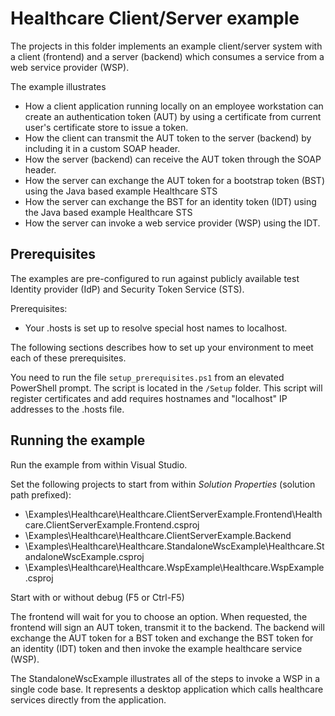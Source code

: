Healthcare Client/Server example
================================

The projects in this folder implements an example client/server system with a client (frontend) and a server (backend) which consumes a service from a web service provider (WSP).

The example illustrates 

* How a client application running locally on an employee workstation can create an authentication token (AUT) 
  by using a certificate from current user's certificate store to issue a token.
* How the client can transmit the AUT token to the server (backend) by including it in a custom SOAP header.
* How the server (backend) can receive the AUT token through the SOAP header.
* How the server can exchange the AUT token for a bootstrap token (BST) using the Java based example Healthcare STS
* How the server can exchange the BST for an identity token (IDT) using the Java based example Healthcare STS
* How the server can invoke a web service provider (WSP) using the IDT.

## Prerequisites

The examples are pre-configured to run against publicly available test Identity provider (IdP) and Security Token Service (STS).

Prerequisites:

* Your .hosts is set up to resolve special host names to localhost.

The following sections describes how to set up your environment to meet each of these prerequisites.

You need to run the file `setup_prerequisites.ps1` from an elevated PowerShell prompt. The script is located in the `/Setup` folder.
This script will register certificates and add requires hostnames and "localhost" IP addresses to the .hosts file.

## Running the example

Run the example from within Visual Studio.

Set the following projects to start from within *Solution Properties* (solution path prefixed):

* \Examples\Healthcare\Healthcare.ClientServerExample.Frontend\Healthcare.ClientServerExample.Frontend.csproj
* \Examples\Healthcare\Healthcare.ClientServerExample.Backend
* \Examples\Healthcare\Healthcare.StandaloneWscExample\Healthcare.StandaloneWscExample.csproj
* \Examples\Healthcare\Healthcare.WspExample\Healthcare.WspExample.csproj

Start with or without debug (F5 or Ctrl-F5)

The frontend will wait for you to choose an option. When requested, the frontend will sign an AUT token, transmit it to the backend. The backend will exchange the AUT token for a BST token and exchange the BST token for an identity (IDT) token and then invoke the example healthcare service (WSP).

The StandaloneWscExample illustrates all of the steps to invoke a WSP in a single code base. It represents a desktop application which calls healthcare services directly from the application.